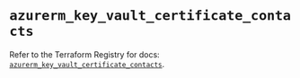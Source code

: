 # `azurerm_key_vault_certificate_contacts`

Refer to the Terraform Registry for docs: [`azurerm_key_vault_certificate_contacts`](https://registry.terraform.io/providers/hashicorp/azurerm/4.21.0/docs/resources/key_vault_certificate_contacts).
